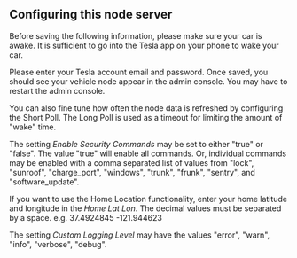 ## Configuring this node server

Before saving the following information, please make sure your car is awake.  It is sufficient to go into the Tesla app on your phone to wake your car.

Please enter your Tesla account email and password. Once saved,
you should see your vehicle node appear in the admin console. You
may have to restart the admin console. 

You can also fine tune how often the node data is refreshed by 
configuring the Short Poll. The Long Poll is used as a timeout for limiting the amount of "wake" time.

The setting *Enable Security Commands* may be set to either "true" or "false".  The value "true" will enable all commands.  Or, individual commands may be enabled with a comma separated list of values from "lock", "sunroof", "charge\_port", "windows", "trunk", "frunk", "sentry", and "software\_update".

If you want to use the Home Location functionality, enter your home latitude and longitude in the *Home Lat Lon*.  The decimal values must be separated by a space.  e.g. 37.4924845 -121.944623

The setting *Custom Logging Level* may have the values "error", "warn", "info", "verbose", "debug".
